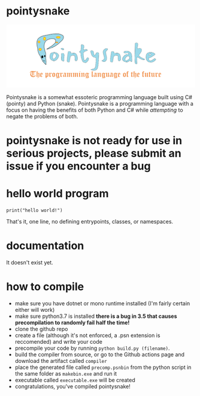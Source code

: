 # pointysnake

![pointysnake logo](pointysnake.png)

Pointysnake is a somewhat essoteric programming language built using C# (pointy) and Python (snake).  Pointysnake is a programming language with a focus on having the benefits of both Python and C# while *attempting* to negate the problems of both.

# pointysnake is not ready for use in serious projects, please submit an issue if you encounter a bug

# hello world program
```
print("hello world!")
```

That's it, one line, no defining entrypoints, classes, or namespaces.

# documentation
It doesn't exist yet.

# how to compile

- make sure you have dotnet or mono runtime installed (I'm fairly certain either will work)
- make sure python3.7 is installed **there is a bug in 3.5 that causes precompilation to randomly fail half the time!**
- clone the github repo
- create a file (although it's not enforced, a .psn extension is reccomended) and write your code
- precompile your code by running `python build.py (filename)`.
- build the compiler from source, or go to the Github actions page and download the artifact called `compiler`
- place the generated file called `precomp.psnbin` from the python script in the same folder as `makebin.exe` and run it
- executable called `executable.exe` will be created
- congratulations, you've compiled pointysnake!
